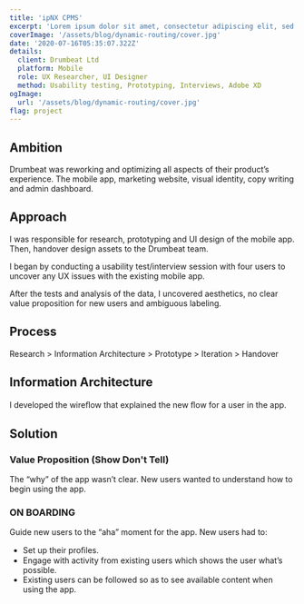 ```yaml
---
title: 'ipNX CPMS'
excerpt: 'Lorem ipsum dolor sit amet, consectetur adipiscing elit, sed do eiusmod tempor incididunt ut labore et dolore magna aliqua. Praesent elementum facilisis leo vel fringilla est ullamcorper eget. At imperdiet dui accumsan sit amet nulla facilisi morbi tempus.'
coverImage: '/assets/blog/dynamic-routing/cover.jpg'
date: '2020-07-16T05:35:07.322Z'
details:
  client: Drumbeat Ltd
  platform: Mobile
  role: UX Researcher, UI Designer
  method: Usability testing, Prototyping, Interviews, Adobe XD
ogImage:
  url: '/assets/blog/dynamic-routing/cover.jpg'
flag: project
---
```


## Ambition
Drumbeat was reworking and optimizing all aspects of their product’s experience. The mobile app, marketing website, visual identity, copy writing and admin dashboard.

## Approach
I was responsible for research, prototyping and UI design of the mobile app. Then, handover design assets to the Drumbeat team.

I began by conducting a usability test/interview session with four users to uncover any UX issues with the existing mobile app.

After the tests and analysis of the data, I uncovered aesthetics, no clear value proposition for new users and ambiguous labeling.

## Process
Research > Information Architecture > Prototype > Iteration > Handover

## Information Architecture
I developed the wireﬂow that explained the new ﬂow for a user in the app.

## Solution

### Value Proposition (Show Don't Tell)
The “why” of the app wasn’t clear. New users wanted to understand how to begin using the app.

### ON BOARDING
Guide new users to the “aha” moment for the app. New users had to:

* Set up their proﬁles.
* Engage with activity from existing users which shows the user what’s possible.
* Existing users can be followed so as to see available content when using the app.
